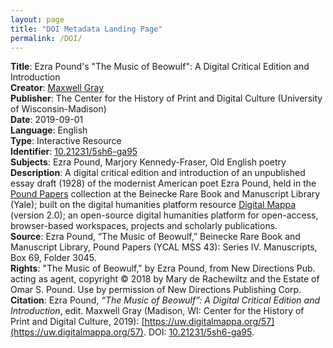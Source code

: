 ```yaml
---
layout: page
title: "DOI Metadata Landing Page"
permalink: /DOI/
---
```

<b>Title</b>: Ezra Pound's "The Music of Beowulf": A Digital Critical Edition and Introduction<br/>
<b>Creator</b>: [Maxwell Gray](https://www.maxgray20.com)<br/>
<b>Publisher</b>: The Center for the History of Print and Digital Culture (University of Wisconsin-Madison)<br/>
<b>Date</b>: 2019-09-01<br/>
<b>Language</b>: English<br/>
<b>Type</b>: Interactive Resource<br/>
<b>Identifier</b>: [10.21231/5sh6-ga95](https://doi.org/10.21231/5sh6-ga95)<br/>
<b>Subjects</b>: Ezra Pound, Marjory Kennedy-Fraser, Old English poetry<br/>
<b>Description</b>: A digital critical edition and introduction of an unpublished essay draft (1928) of the modernist American poet Ezra Pound, held in the [Pound Papers](https://beinecke.library.yale.edu/collections/highlights/ezra-pound-papers) collection at the Beinecke Rare Book and Manuscript Library (Yale); built on the digital humanities platform resource [Digital Mappa](https://www.digitalmappa.org) (version 2.0); an open-source digital humanities platform for open-access, browser-based workspaces, projects and scholarly publications.<br/>
<b>Source</b>: Ezra Pound, “The Music of Beowulf,” Beinecke Rare Book and Manuscript Library, Pound Papers (YCAL MSS 43): Series IV. Manuscripts, Box 69, Folder 3045.<br/>
<b>Rights</b>: "The Music of Beowulf," by Ezra Pound, from New Directions Pub. acting as agent, copyright © 2018 by Mary de Rachewiltz and the Estate of Omar S. Pound. Use by permission of New Directions Publishing Corp.<br/>
<b>Citation</b>: Ezra Pound, <i>“The Music of Beowulf”: A Digital Critical Edition and Introduction</i>, edit. Maxwell Gray (Madison, WI: Center for the History of Print and Digital Culture, 2019): [https://uw.digitalmappa.org/57](https://uw.digitalmappa.org/57). DOI: [10.21231/5sh6-ga95](https://doi.org/10.21231/5sh6-ga95).<br/>
